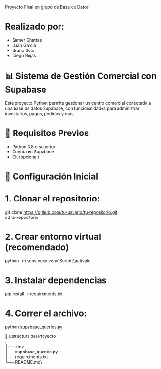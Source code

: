 Proyecto Final en grupo de Base de Datos
# Realizado por:
- Samer Ghattas
- Juan Garcia
- Bruno Soto
- Diego Rojas

# 📊 Sistema de Gestión Comercial con Supabase
Este proyecto Python permite gestionar un centro comercial conectado a una base de datos Supabase, con funcionalidades para administrar inventarios, pagos, pedidos y más.

# 🚀 Requisitos Previos
+ Python 3.8 o superior
+ Cuenta en Supabase
+ Git (opcional)

# 🔧 Configuración Inicial

# 1. Clonar el repositorio:
git clone https://github.com/tu-usuario/tu-repositorio.git \
cd tu-repositorio

# 2. Crear entorno virtual (recomendado)
python -m venv venv
venv\Scripts\activate

# 3. Instalar dependencias
pip install -r requirements.txt

# 4. Correr el archivo:
python supabase_queries.py

📂 Estructura del Proyecto\
.\
├── .env\
├── supabase_queries.py\
├── requirements.txt\
└── README.md\

